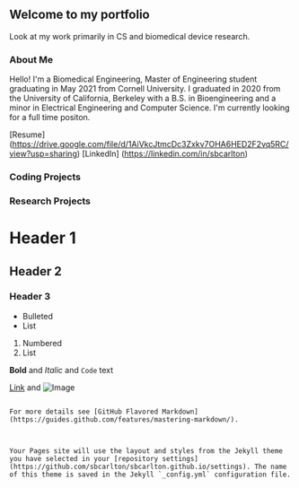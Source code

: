 ## Welcome to my portfolio
Look at my work primarily in CS and biomedical device research. 

### About Me
Hello! I'm a Biomedical Engineering, Master of Engineering student graduating in May 2021 from Cornell University. 
I graduated in 2020 from the University of California, Berkeley with a B.S. in Bioengineering and a minor in Electrical Engineering and Computer Science.
I'm currently looking for a full time positon.

[Resume] (https://drive.google.com/file/d/1AiVkcJtmcDc3Zxkv7OHA6HED2F2vq5RC/view?usp=sharing)
[LinkedIn] (https://linkedin.com/in/sbcarlton)

### Coding Projects


### Research Projects


# Header 1
## Header 2
### Header 3

- Bulleted
- List

1. Numbered
2. List

**Bold** and _Italic_ and `Code` text

[Link](url) and ![Image](src)
```

For more details see [GitHub Flavored Markdown](https://guides.github.com/features/mastering-markdown/).



Your Pages site will use the layout and styles from the Jekyll theme you have selected in your [repository settings](https://github.com/sbcarlton/sbcarlton.github.io/settings). The name of this theme is saved in the Jekyll `_config.yml` configuration file.
